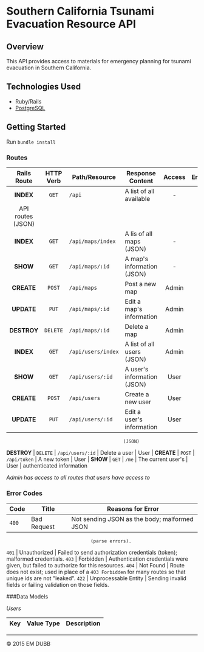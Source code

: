 # Southern California Tsunami Evacuation Resource API

## Overview

This API provides access to materials for emergency planning for tsunami evacuation
in Southern California.

## Technologies Used

* Ruby/Rails
* [PostgreSQL](http://www.postgresql.org/docs/)

## Getting Started

Run `bundle install`

### Routes

Rails Route | HTTP Verb | Path/Resource      | Response Content           | Access  | Errors
:----------:|:---------:|--------------------|----------------------------|:-------:|---------
**INDEX**   | `GET`     | `/api`             | A list of all available    | -       |
                                               API routes (JSON)          |         |
**INDEX**   | `GET`     | `/api/maps/index`  | A lis of all maps (JSON)   | -       |
**SHOW**    | `GET`     | `/api/maps/:id`    | A map's information (JSON) | -       |
**CREATE**  | `POST`    | `/api/maps`        | Post a new map             | Admin   |
**UPDATE**  | `PUT`     | `/api/maps/:id`    | Edit a map's information   | Admin   |
**DESTROY** | `DELETE`  | `/api/maps/:id`    | Delete a map               | Admin   |
**INDEX**   | `GET`     | `/api/users/index` | A list of all users (JSON) | Admin   |
**SHOW**    | `GET`     | `/api/users/:id`   | A user's information (JSON)| User    |
**CREATE**  | `POST`    | `/api/users`       | Create a new user          | User    |
**UPDATE**  | `PUT`     | `/api/users/:id`   | Edit a user's information  | User    |
                                               (JSON)
**DESTROY** | `DELETE`  | `/api/users/:id`   | Delete a user              | User    |
**CREATE**  | `POST`    | `/api/token`       | A new token                | User    |
**SHOW**    | `GET`     | `/me`              | The current user's         | User    |
                                               authenticated information

*Admin has access to all routes that users have access to*

### Error Codes

Code      | Title                | Reasons for Error
----------|----------------------|----------------------------------
`400`     | Bad Request          | Not sending JSON as the body; malformed JSON 
                                   (parse errors).
`401`     | Unauthorized         | Failed to send authorization credentials 
                                   (token); malformed credentials.
`403`     | Forbidden		   	 | Authentication credentials were given, but 
                                    failed to authorize for this resources.
`404`     | Not Found            |	Route does not exist; used in place of a 
                                   `403 Forbidden` for many routes so that unique 
                                   ids are not "leaked".
`422`     | Unprocessable Entity | Sending invalid fields or failing validation 
                                   on those fields.

###Data Models

*Users*

Key       | Value Type       | Description 
----------|------------------|----------------------------------


---
© 2015 EM DUBB
